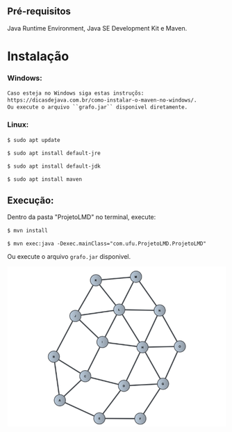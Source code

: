 
## Pré-requisitos

Java Runtime Environment, Java SE Development Kit e Maven.



# Instalação

  ### Windows:
    Caso esteja no Windows siga estas instruçõs: https://dicasdejava.com.br/como-instalar-o-maven-no-windows/.
    Ou execute o arquivo ``grafo.jar`` disponivel diretamente.
    
  ### Linux:
```
$ sudo apt update
```
```
$ sudo apt install default-jre
```
```
$ sudo apt install default-jdk
```
```
$ sudo apt install maven
```

## Execução:

Dentro da pasta "ProjetoLMD" no terminal, execute: 
```
$ mvn install
```

```
$ mvn exec:java -Dexec.mainClass="com.ufu.ProjetoLMD.ProjetoLMD"
```
Ou execute o arquivo ``grafo.jar`` disponivel.

![alt text](https://github.com/PedruuH/ProjetoLMD/blob/main/image.PNG?raw=true)

